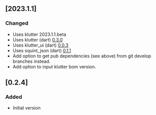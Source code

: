 <!-- Keep a Changelog guide -> https://keepachangelog.com -->

## [2023.1.1]

### Changed
- Uses klutter 2023.1.1.beta 
- Uses klutter (dart) [0.3.0](https://pub.dev/packages/klutter)
- Uses klutter_ui (dart) [0.0.3](https://pub.dev/packages/klutter_ui)
- Uses squint_json (dart) [0.1.1](https://pub.dev/packages/squint_json)
- Add option to get pub dependencies (see above) from git develop branches instead.
- Add option to input klutter bom version.

## [0.2.4]

### Added
- Initial version